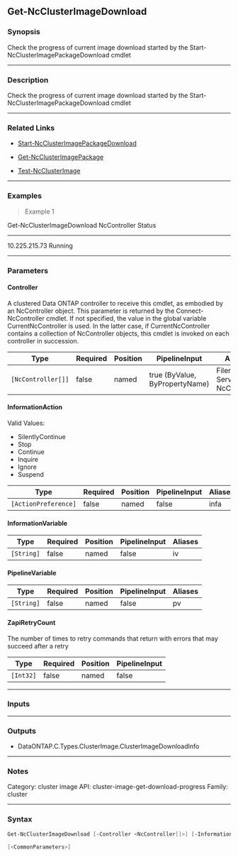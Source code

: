 Get-NcClusterImageDownload
--------------------------

### Synopsis
Check the progress of current image download started by the Start-NcClusterImagePackageDownload cmdlet

---

### Description

Check the progress of current image download started by the Start-NcClusterImagePackageDownload cmdlet

---

### Related Links
* [Start-NcClusterImagePackageDownload](Start-NcClusterImagePackageDownload)

* [Get-NcClusterImagePackage](Get-NcClusterImagePackage)

* [Test-NcClusterImage](Test-NcClusterImage)

---

### Examples
> Example 1

Get-NcClusterImageDownload
NcController                                                Status
------------                                                ------
10.225.215.73                                               Running

---

### Parameters
#### **Controller**
A clustered Data ONTAP controller to receive this cmdlet, as embodied by an NcController object.  This parameter is returned by the Connect-NcController cmdlet.  If not specified, the value in the global variable CurrentNcController is used.  In the latter case, if CurrentNcController contains a collection of NcController objects, this cmdlet is invoked on each controller in succession.

|Type              |Required|Position|PipelineInput                 |Aliases                          |
|------------------|--------|--------|------------------------------|---------------------------------|
|`[NcController[]]`|false   |named   |true (ByValue, ByPropertyName)|Filer<br/>Server<br/>NcController|

#### **InformationAction**

Valid Values:

* SilentlyContinue
* Stop
* Continue
* Inquire
* Ignore
* Suspend

|Type                |Required|Position|PipelineInput|Aliases|
|--------------------|--------|--------|-------------|-------|
|`[ActionPreference]`|false   |named   |false        |infa   |

#### **InformationVariable**

|Type      |Required|Position|PipelineInput|Aliases|
|----------|--------|--------|-------------|-------|
|`[String]`|false   |named   |false        |iv     |

#### **PipelineVariable**

|Type      |Required|Position|PipelineInput|Aliases|
|----------|--------|--------|-------------|-------|
|`[String]`|false   |named   |false        |pv     |

#### **ZapiRetryCount**
The number of times to retry commands that return with errors that may succeed after a retry

|Type     |Required|Position|PipelineInput|
|---------|--------|--------|-------------|
|`[Int32]`|false   |named   |false        |

---

### Inputs

---

### Outputs
* DataONTAP.C.Types.ClusterImage.ClusterImageDownloadInfo

---

### Notes
Category: cluster image
API: cluster-image-get-download-progress
Family: cluster

---

### Syntax
```PowerShell
Get-NcClusterImageDownload [-Controller <NcController[]>] [-InformationAction <ActionPreference>] [-InformationVariable <String>] [-PipelineVariable <String>] [-ZapiRetryCount <Int32>] 
```
```PowerShell
[<CommonParameters>]
```
